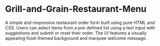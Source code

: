 # Grill-and-Grain-Restaurant-Menu
A simple and responsive restaurant order form built using pure HTML and CSS. Users can select items from a pre-defined list using a text input with suggestions and submit or reset their order. The UI features a visually appealing food-themed background and marquee welcome message.  
